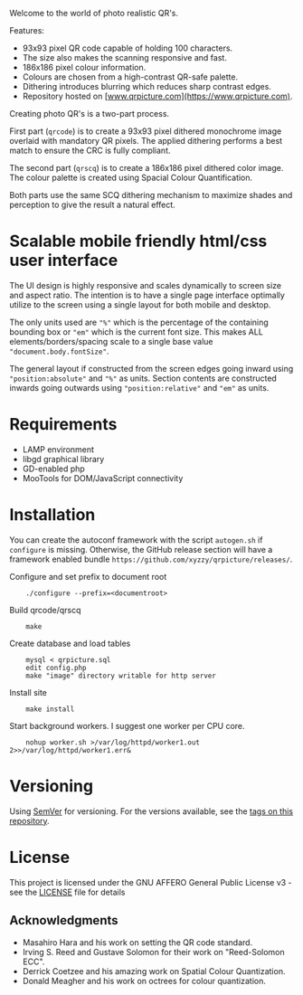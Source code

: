 Welcome to the world of photo realistic QR's.

Features:
*   93x93 pixel QR code capable of holding 100 characters.
*   The size also makes the scanning responsive and fast.
*   186x186 pixel colour information.
*   Colours are chosen from a high-contrast QR-safe palette.
*   Dithering introduces blurring which reduces sharp contrast edges.
*   Repository hosted on [www.qrpicture.com](https://www.qrpicture.com).
    
Creating photo QR's is a two-part process.

First part (`qrcode`) is to create a 93x93 pixel dithered monochrome image overlaid with mandatory QR pixels. 
The applied dithering performs a best match to ensure the CRC is fully compliant. 

The second part (`qrscq`) is to create a 186x186 pixel dithered color image.
The colour palette is created using Spacial Colour Quantification.

Both parts use the same SCQ dithering mechanism to maximize shades and perception to give the result a natural effect.

# Scalable mobile friendly html/css user interface

The UI design is highly responsive and scales dynamically to screen size and aspect ratio.
The intention is to have a single page interface optimally utilize to the screen using a single layout for both mobile and desktop.

The only units used are `"%"` which is the percentage of the containing bounding box or `"em"` which is the current font size.
This makes ALL elements/borders/spacing scale to a single base value `"document.body.fontSize"`.

The general layout if constructed from the screen edges going inward using `"position:absolute"` and `"%"` as units.
Section contents are constructed inwards going outwards using `"position:relative"` and `"em"` as units.

# Requirements

*   LAMP environment
*   libgd graphical library
*   GD-enabled php
*   MooTools for DOM/JavaScript connectivity

# Installation

You can create the autoconf framework with the script `autogen.sh` if `configure` is missing.
Otherwise, the GitHub release section will have a framework enabled bundle `https://github.com/xyzzy/qrpicture/releases/`.
 
Configure and set prefix to document root

```
	./configure --prefix=<documentroot>
```

Build qrcode/qrscq

```
	make
```

Create database and load tables

```
	mysql < qrpicture.sql
	edit config.php
	make "image" directory writable for http server
```

Install site

```
	make install
```

Start background workers.
I suggest one worker per CPU core.

```
	nohup worker.sh >/var/log/httpd/worker1.out 2>>/var/log/httpd/worker1.err&
```
	
# Versioning

Using [SemVer](http://semver.org/) for versioning. For the versions available, see the [tags on this repository](https://github.com/xyzzy/qrpicture/tags).

# License

This project is licensed under the GNU AFFERO General Public License v3 - see the [LICENSE](LICENSE) file for details

## Acknowledgments

* Masahiro Hara and his work on setting the QR code standard.
* Irving S. Reed and Gustave Solomon for their work on "Reed-Solomon ECC".
* Derrick Coetzee and his amazing work on Spatial Colour Quantization.
* Donald Meagher and his work on octrees for colour quantization.
